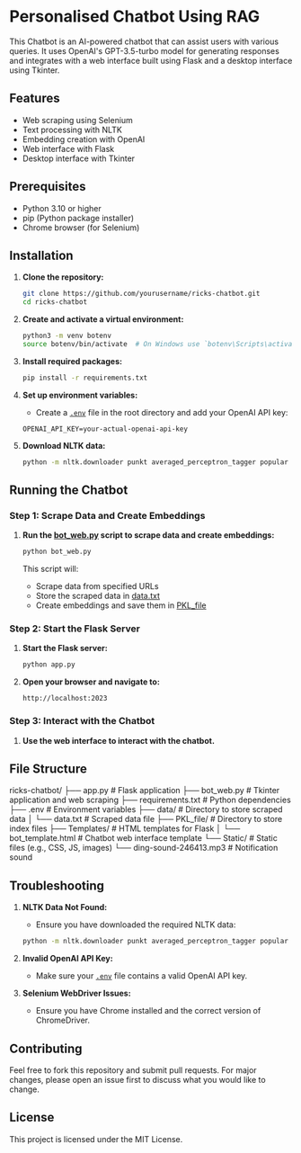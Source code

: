 # Personalised Chatbot Using RAG

This Chatbot is an AI-powered chatbot that can assist users with various queries. It uses OpenAI's GPT-3.5-turbo model for generating responses and integrates with a web interface built using Flask and a desktop interface using Tkinter.

## Features
- Web scraping using Selenium
- Text processing with NLTK
- Embedding creation with OpenAI
- Web interface with Flask
- Desktop interface with Tkinter

## Prerequisites
- Python 3.10 or higher
- pip (Python package installer)
- Chrome browser (for Selenium)

## Installation

1. **Clone the repository:**
    ```bash
    git clone https://github.com/yourusername/ricks-chatbot.git
    cd ricks-chatbot
    ```

2. **Create and activate a virtual environment:**
    ```bash
    python3 -m venv botenv
    source botenv/bin/activate  # On Windows use `botenv\Scripts\activate`
    ```

3. **Install required packages:**
    ```bash
    pip install -r requirements.txt
    ```

4. **Set up environment variables:**
    - Create a [`.env`](.env ) file in the root directory and add your OpenAI API key:
    ```plaintext
    OPENAI_API_KEY=your-actual-openai-api-key
    ```

5. **Download NLTK data:**
    ```bash
    python -m nltk.downloader punkt averaged_perceptron_tagger popular averaged_perceptron_tagger_eng
    ```

## Running the Chatbot

### Step 1: Scrape Data and Create Embeddings

1. **Run the [bot_web.py](http://_vscodecontentref_/1) script to scrape data and create embeddings:**
    ```bash
    python bot_web.py
    ```

    This script will:
    - Scrape data from specified URLs
    - Store the scraped data in [data.txt](http://_vscodecontentref_/2)
    - Create embeddings and save them in [PKL_file](http://_vscodecontentref_/3)

### Step 2: Start the Flask Server

1. **Start the Flask server:**
    ```bash
    python app.py
    ```

2. **Open your browser and navigate to:**
    ```
    http://localhost:2023
    ```

### Step 3: Interact with the Chatbot

1. **Use the web interface to interact with the chatbot.**

## File Structure


ricks-chatbot/ ├── app.py # Flask application ├── bot_web.py # Tkinter application and web scraping ├── requirements.txt # Python dependencies ├── .env # Environment variables ├── data/ # Directory to store scraped data │ └── data.txt # Scraped data file ├── PKL_file/ # Directory to store index files ├── Templates/ # HTML templates for Flask │ └── bot_template.html # Chatbot web interface template └── Static/ # Static files (e.g., CSS, JS, images) └── ding-sound-246413.mp3 # Notification sound






## Troubleshooting

1. **NLTK Data Not Found:**
    - Ensure you have downloaded the required NLTK data:
    ```bash
    python -m nltk.downloader punkt averaged_perceptron_tagger popular averaged_perceptron_tagger_eng
    ```

2. **Invalid OpenAI API Key:**
    - Make sure your [`.env`](.env ) file contains a valid OpenAI API key.

3. **Selenium WebDriver Issues:**
    - Ensure you have Chrome installed and the correct version of ChromeDriver.

## Contributing

Feel free to fork this repository and submit pull requests. For major changes, please open an issue first to discuss what you would like to change.

## License

This project is licensed under the MIT License.